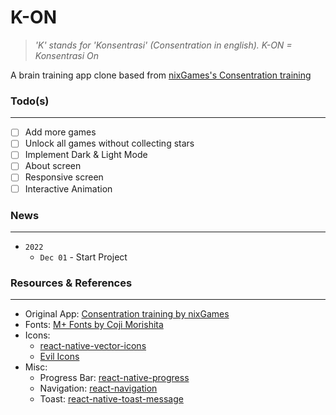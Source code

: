 # K-ON
> *'K' stands for 'Konsentrasi' (Consentration in english). K-ON = Konsentrasi On*

A brain training app clone based from [nixGames's Consentration training](https://play.google.com/store/apps/details?id=com.nixgames.concentration&hl=en&gl=US)

### Todo(s)
---
- [ ] Add more games
- [ ] Unlock all games without collecting stars
- [ ] Implement Dark & Light Mode
- [ ] About screen
- [ ] Responsive screen
- [ ] Interactive Animation

### News
---
- `2022`
  - `Dec 01` - Start Project

### Resources & References
---
- Original App: [Consentration training by nixGames](https://play.google.com/store/apps/details?id=com.nixgames.concentration&hl=en&gl=US)
- Fonts: [M+ Fonts by Coji Morishita](https://mplusfonts.github.io/)
- Icons: 
  - [react-native-vector-icons](https://github.com/oblador/react-native-vector-icons)
  - [Evil Icons](https://evil-icons.io/)
- Misc: 
  - Progress Bar: [react-native-progress](https://github.com/oblador/react-native-progress)
  - Navigation: [react-navigation](https://reactnavigation.org/)
  - Toast: [react-native-toast-message](https://github.com/calintamas/react-native-toast-message)